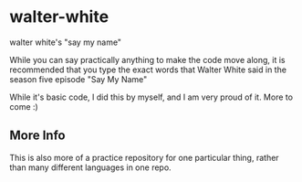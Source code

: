 # walter-white
walter white's "say my name"

While you can say practically anything to make the code move along, it is recommended that you type the exact words that Walter White said in the season five episode "Say My Name"

While it's basic code, I did this by myself, and I am very proud of it. More to come :)

## More Info

This is also more of a practice repository for one particular thing, rather than many different languages in one repo.
